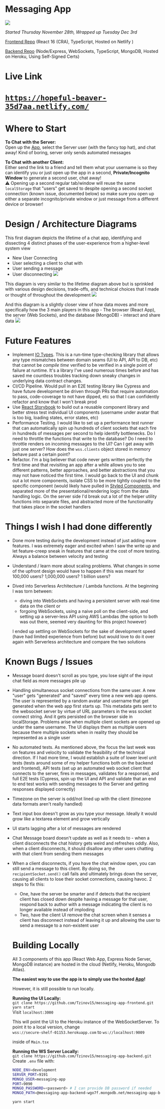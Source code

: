 # Messaging App

![](./app-screenshot.png)

_Started Thursday November 28th, Wrapped up Tuesday Dec 3rd_

[Frontend Repo](https://github.com/Tzinov15/messaging-app-frontend) (React 16 (CRA), TypeScript, Hosted on Netlify )

[Backend Repo](https://github.com/Tzinov15/messaging-app-backend) (Node/Express, WebSockets, TypeScript, MongoDB, Hosted on Heroku, Using Self-Signed Certs)

# Live Link

# [`https://hopeful-beaver-35d7aa.netlify.com/`](https://hopeful-beaver-35d7aa.netlify.com/)

# Where to Start

**To Chat with the Server:**  
Open up the [App](https://hopeful-beaver-35d7aa.netlify.com/`), select the Server user (with the fancy top hat), and chat away! Kind of boring, server only sends automated messages

**To Chat with another Client:**  
Either send the link to a friend and tell them what your username is so they can identify you or just open up the app in a second, **Private/Incognito Window** to generate a second user, chat away!  
⚠️ Opening up a second regular tab/window will reuse the same `localStorage` that "users" get saved to despite opening a second socket connection (known issue, documented below) so make sure you open up either a separate incognito/private window or just message from a different device or browser!

# Design / Architecture Diagrams

This first diagram depicts the lifetime of a chat app, identifying and dissecting 4 distinct phases of the user-experience from a higher-level system view

- New User Connecting
- User selecting a client to chat with
- User sending a message
- User disconnecting
  ![](./lifetime.jpeg)

This diagram is very similar to the lifetime diagram above but is sprinkled with various design decisions, trade-offs, and technical choices that I made or thought of throughout the development
![](./design-decisions-made.jpeg)

And this diagram is a slightly closer view of how data moves and more specifically how the 3 main players in this app - The browser (React App), the server (Web Sockets), and the database (MongoDB) - interact and share data
![](./data-stages.jpeg)

# Future Features

- Implement [IO Types](https://github.com/gcanti/io-ts). This is a run-time type-checking library that allows any type mismatches between domain seams (UI to API, API to DB, etc) that cannot be _compile time_ verified to be verified in a single point of failure at runtime. It's a library I've used numerous times before and has saved me countless troubles tracking down sneaky changes in underlying data contract changes.
- CI/CD Pipeline. Would pull in an E2E testing library like Cypress and have future development be driven through PRs that require automation to pass, code-coverage to not have dipped, etc so that I can confidently refactor and know that I won't break prod
- Use [React Storybook](https://storybook.js.org/) to build out a reusable component library and better stress test individual UI components (username under avatar that is too big, loading states, error states, etc)
- Performance Testing. I would like to set up a performance test runner that can automatically spin up hundreds of client sockets that each fire in hundreds of messages per second to help identify bottlenecks. Do I need to throttle the functions that write to the database? Do I need to throttle renders on incoming messages to the UI? Can I get away with just one server? How does the `wss.clients` object stored in memory behave past a certain point?
- Refactor. I'm a big believer that code never gets written perfectly the first time and that revisiting an app after a while allows you to see different patterns, better approaches, and better abstractions that you may not have noticed the first time. I would go back to the UI and chunk out a lot more components, isolate CSS to be more tightly coupled to the specific component (would likely have pulled in [Styled Components](https://www.styled-components.com/), and separated more of the presentational/rendering logic from the data handling logic. On the server side I'd break out a lot of the helper utility functions into separate files, and abstracted more of the functionality that takes place in the socket handlers

# Things I wish I had done differently

- Done more testing during the development instead of just adding more features. I was extremely eager and excited when I saw the write up and let feature-creep sneak in features that came at the cost of more testing. Always a balance between velocity and testing
- Understand / learn more about scaling problems. What changes in some of the upfront design would have to happen if this was meant for 100,000 users? 1,000,000 users? 1 billion users?
- Dived into Serverless Architecture / Lambda functions. At the beginning I was torn between:

  - diving into WebSockets and having a persistent server with real-time data on the client or
  - forgoing WebSockets, using a naive poll on the client-side, and setting up a server-less API using AWS Lambdas (the option to both was out there, seemed very daunting for this project however)

  I ended up settling on WebSockets for the sake of development speed (have had limited experience from before) but would love to do it over again with Serverless architecture and compare the two solutions

# Known Bugs / Issues

- Message board doesn't scroll as you type, you lose sight of the input chat field as more messages pile up
- Handling simultaneous socket connections from the same user. A new "user" gets "generated" and "saved" every time a new web app opens. The user is represented by a random avatar and username that get generated when the web app first starts up. This metadata gets sent to the websocket server by virtue of URL parameters in the wss socket connect string. And it gets persisted on the browser side in localStorage. Problems arise when multiple client sockets are opened up under the same username. The UI displays them as multiple users because there multiple sockets when in reality they should be represented as a single user
- No automated tests. As mentioned above, the focus the last week was on features and velocity to validate the feasibility of the technical direction. If I had more time, I would establish a suite of lower level unit tests (tests around some of my helper functions both on the backend and frontend), API tests (set up an automated web socket client that connects to the server, fires in messages, validates for a response), and full E2E tests (Cypress, spin up the UI and API and validate that an end to end test works with sending messages to the Server and getting responses displayed correctly)
- Timezone on the server is odd/not lined up with the client (timezone data formats aren't really handled)
- Text input box doesn't grow as you type your message. Ideally it would grow like a textarea element and grow vertically
- UI starts lagging after a lot of messages are rendered
- Chat Message board doesn't update as well as it needs to - when a client disconnects the chat history gets weird and refreshes oddly. Also, when a client disconnects, it should disallow any other users chatting with that client from sending them messages
- When a client disconnects, if you have the chat window open, you can still send a message to this client. By doing so, the `recipientSocket.send()` call fails and ultimately brings down the server, causing all clients to lose their socket connections, causing havoc. 2 steps to fix this:

  - One, have the server be smarter and if detects that the recipient client has closed down despite having a message for that user, respond back to author with a message indicating the client is no longer available instead of imploding
  - Two, have the client UI remove the chat screen when it senses a client has disconnect instead of leaving it up and allowing the user to send a message to a non-existent user

  # Building Locally

  All 3 components of this app (React Web App, Express Node Server, MongoDB instance) are hosted in the cloud (Netlify, Heroku, Mongodb Atlas).

  **The easiest way to use the app is to simply use the hosted [App](https://hopeful-beaver-35d7aa.netlify.com/)!**

  However, it is still possible to run locally.

  **Running the UI Locally:**  
  `git clone https://github.com/Tzinov15/messaging-app-frontend.git`  
  `yarn start`  
  Visit `localhost:3000`

  This will point the UI to the Heroku instance of the WebSocketServer. To point it to a local version, change  
  `wss://secure-shelf-01153.herokuapp.com` to `ws://localhost:9009`

  inside of `Main.tsx`

  **Running the WS Server Locally:**  
  `git clone https://github.com/Tzinov15/messaging-app-backend.git`  
  Create `.env` file with:

  ```bash
  NODE_ENV=development
  SERVER_PORT=9191
  MONGO_USER=messaging-app
  PORT=9090
  MONGO_PASSWORD=<password> # I can provide DB password if needed
  MONGO_PATH=@messaging-app-backend-wgo7f.mongodb.net/messaging-app-backend?retryWrites=true&w=majority&authSource=admin
  ```

  `yarn start`
